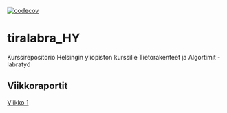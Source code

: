 [![codecov](https://codecov.io/gh/leopekkas/tiralabra_HY/branch/main/graph/badge.svg?token=VY2L14GLP3)](https://codecov.io/gh/leopekkas/tiralabra_HY)

# tiralabra_HY

Kurssirepositorio Helsingin yliopiston kurssille Tietorakenteet ja Algortimit - labratyö

## Viikkoraportit

[Viikko 1](https://github.com/leopekkas/tiralabra_HY/blob/main/viikkoraportit/viikko1.md)
